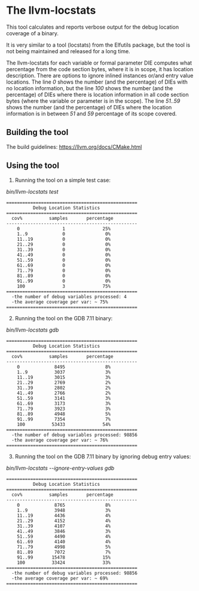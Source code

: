 # The llvm-locstats

This tool calculates and reports verbose output for the debug location coverage of a binary.

It is very similar to a tool (locstats) from the Elfutils package, but the tool is not
being maintained and released for a long time.

The llvm-locstats for each variable or formal parameter DIE computes what percentage from the code section bytes, where it is in scope, it has location description. There are options to ignore inlined instances or/and entry value locations.
The line *0* shows the number (and the percentage) of DIEs with no location information, but the line *100* shows the number (and the percentage) of DIEs where there is location information in all code section bytes (where the variable or parameter is in the scope). The line *51..59* shows the number (and the percentage) of DIEs where the location information is in between *51* and *59* percentage of its scope covered.

## Building the tool

The build guidelines: https://llvm.org/docs/CMake.html

## Using the tool

1. Running the tool on a simple test case:

 *bin/llvm-locstats test*

    =================================================
              Debug Location Statistics
    =================================================
      cov%          samples       percentage
    -------------------------------------------------
        0                1              25%
        1..9             0               0%
        11..19           0               0%
        21..29           0               0%
        31..39           0               0%
        41..49           0               0%
        51..59           0               0%
        61..69           0               0%
        71..79           0               0%
        81..89           0               0%
        91..99           0               0%
        100              3              75%
    =================================================
      -the number of debug variables processed: 4
      -the average coverage per var: ~ 75%
    =================================================

2. Running the tool on the GDB 7.11 binary:

 *bin/llvm-locstats gdb*
 
    =================================================
              Debug Location Statistics
    =================================================
      cov%          samples       percentage
    -------------------------------------------------
        0             8495               8%
        1..9          3037               3%
        11..19        3015               3%
        21..29        2769               2%
        31..39        2802               2%
        41..49        2766               2%
        51..59        3141               3%
        61..69        3173               3%
        71..79        3923               3%
        81..89        4948               5%
        91..99        7354               7%
        100          53433              54%
    =================================================
      -the number of debug variables processed: 98856
      -the average coverage per var: ~ 76%
    =================================================

3. Running the tool on the GDB 7.11 binary by ignoring debug entry values:

 *bin/llvm-locstats --ignore-entry-values gdb*
 
    =================================================
              Debug Location Statistics
    =================================================
      cov%          samples       percentage
    -------------------------------------------------
        0             8765               8%
        1..9          3948               3%
        11..19        4436               4%
        21..29        4152               4%
        31..39        4107               4%
        41..49        3846               3%
        51..59        4490               4%
        61..69        4140               4%
        71..79        4998               5%
        81..89        7072               7%
        91..99       15478              15%
        100          33424              33%
    =================================================
      -the number of debug variables processed: 98856
      -the average coverage per var: ~ 69%
    =================================================
 
